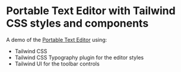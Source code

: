 # Portable Text Editor with Tailwind CSS styles and components

A demo of the [Portable Text Editor](https://www.portabletext.org/) using:

- Tailwind CSS
- Tailwind CSS Typography plugin for the editor styles
- Tailwind UI for the toolbar controls
